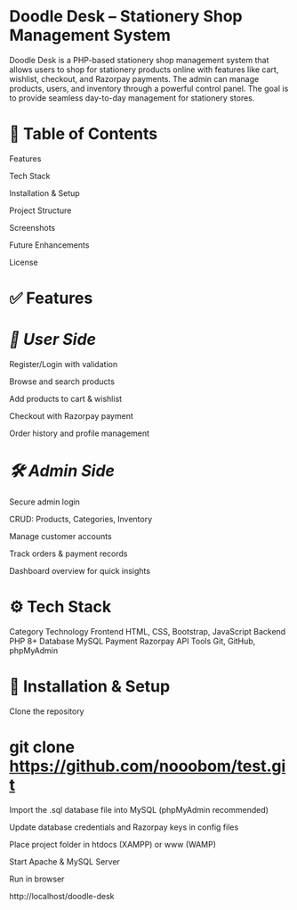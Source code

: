 # Doodle Desk – Stationery Shop Management System






Doodle Desk is a PHP-based stationery shop management system that allows users to shop for stationery products online with features like cart, wishlist, checkout, and Razorpay payments. The admin can manage products, users, and inventory through a powerful control panel. The goal is to provide seamless day-to-day management for stationery stores.

# 📌 Table of Contents

Features

Tech Stack

Installation & Setup

Project Structure

Screenshots

Future Enhancements

License

# ✅ Features

# *👤 User Side*

Register/Login with validation

Browse and search products

Add products to cart & wishlist

Checkout with Razorpay payment

Order history and profile management

# *🛠 Admin Side*

Secure admin login

CRUD: Products, Categories, Inventory

Manage customer accounts

Track orders & payment records

Dashboard overview for quick insights

# ⚙️ Tech Stack
Category	Technology
Frontend	HTML, CSS, Bootstrap, JavaScript
Backend	PHP 8+
Database	MySQL
Payment	Razorpay API
Tools	Git, GitHub, phpMyAdmin

# 🚀 Installation & Setup

Clone the repository

# git clone https://github.com/nooobom/test.git


Import the .sql database file into MySQL (phpMyAdmin recommended)

Update database credentials and Razorpay keys in config files

Place project folder in htdocs (XAMPP) or www (WAMP)

Start Apache & MySQL Server

Run in browser

http://localhost/doodle-desk
